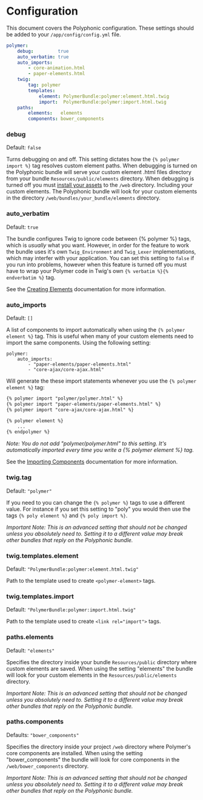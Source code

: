 # Configuration
This document covers the Polyphonic configuration. These settings should be added to your
`/app/config/config.yml` file.

```yml
polymer:
    debug:         true
    auto_verbatim: true
    auto_imports:
        - core-animation.html
        - paper-elements.html
    twig:
        tag: polymer
        templates:
            element: PolymerBundle:polymer:element.html.twig
            import:  PolymerBundle:polymer:import.html.twig
    paths:
        elements:   elements
        components: bower_components
```

### debug
Default: `false`

Turns debugging on and off. This setting dictates how the `{% polymer import %}` tag resolves
custom element paths. When debugging is turned on the Polyphonic bundle will serve your
custom element .html files directory from your bundle `Resources/public/elements` directory. When
debugging is turned off you must
[install your assets](http://symfony.com/blog/new-in-symfony-2-6-smarter-assets-install-command)
to the `/web` directory. Including your custom elements. The Polyphonic bundle will look
for your custom elements in the directory `/web/bundles/your_bundle/elements` directory.


### auto_verbatim
Default: `true`

The bundle configures Twig to ignore code between {% polymer %} tags, which is *usually* what you want.
However, in order for the feature to work the bundle uses it's own `Twig_Environment` and `Twig_Lexer`
implementations, which may interfer with your application. You can set this setting to `false` if you
run into problems, however when this feature is turned off you must have to wrap your Polymer code in
Twig's own `{% verbatim %}{% endverbatim %}` tag.

See the [Creating Elements](custom.md) documentation for more information.

### auto_imports
Default: `[]`

A list of components to import automatically when using the `{% polymer element %}` tag.
This is useful when many of your custom elements need to import the same components. Using
the following setting:

```
polymer:
	auto_imports:
		- "paper-elements/paper-elements.html"
		- "core-ajax/core-ajax.html"
```

Will generate the these import statements whenever you use the `{% polymer element %}` tag:

```html
{% polymer import "polymer/polymer.html" %}
{% polymer import "paper-elements/paper-elements.html" %}
{% polymer import "core-ajax/core-ajax.html" %}

{% polymer element %}
	...
{% endpolymer %}
```

_Note: You do not add "polymer/polymer.html" to this setting. It's automatically
imported every time you write a {% polymer element %} tag._

See the [Importing Components](importing.md) documentation for more information.

### twig.tag
Default: `"polymer"`

If you need to you can change the `{% polymer %}` tags to use a different value. For instance
if you set this setting to "poly" you would then use the tags `{% poly element %}` and
`{% poly import %}`.

_Important Note: This is an advanced setting that should not be changed unless you absolutely
need to. Setting it to a different value may break other bundles that reply on the
Polyphonic bundle._

### twig.templates.element
Default: `"PolymerBundle:polymer:element.html.twig"`

Path to the template used to create `<polymer-element>` tags.

### twig.templates.import
Default: `"PolymerBundle:polymer:import.html.twig"`

Path to the template used to create `<link rel="import">` tags.

### paths.elements
Default: `"elements"`

Specifies the directory inside your bundle `Resources/public` directory where custom
elements are saved. When using the setting "elements" the bundle will look for your
custom elements in the `Resources/public/elements` directory.

_Important Note: This is an advanced setting that should not be changed unless you absolutely
need to. Setting it to a different value may break other bundles that reply on the
Polyphonic bundle._

### paths.components
Defaults: `"bower_components"`

Specifies the directory inside your project `/web` directory where Polymer's core components
are installed.  When using the setting "bower_components" the bundle will look for
core components in the `/web/bower_components` directory.

_Important Note: This is an advanced setting that should not be changed unless you absolutely
need to. Setting it to a different value may break other bundles that reply on the
Polyphonic bundle._
